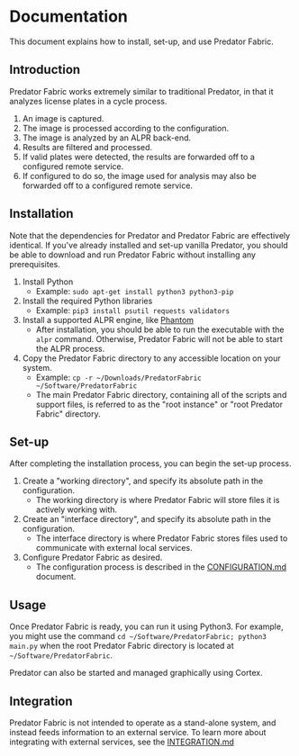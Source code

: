 # Documentation

This document explains how to install, set-up, and use Predator Fabric.


## Introduction

Predator Fabric works extremely similar to traditional Predator, in that it analyzes license plates in a cycle process.

1. An image is captured.
2. The image is processed according to the configuration.
3. The image is analyzed by an ALPR back-end.
4. Results are filtered and processed.
5. If valid plates were detected, the results are forwarded off to a configured remote service.
6. If configured to do so, the image used for analysis may also be forwarded off to a configured remote service.


## Installation

Note that the dependencies for Predator and Predator Fabric are effectively identical. If you've already installed and set-up vanilla Predator, you should be able to download and run Predator Fabric without installing any prerequisites.

1. Install Python
    - Example: `sudo apt-get install python3 python3-pip`
2. Install the required Python libraries
    - Example: `pip3 install psutil requests validators`
3. Install a supported ALPR engine, like [Phantom](https://v0lttech.com/phantom.php)
    - After installation, you should be able to run the executable with the `alpr` command. Otherwise, Predator Fabric will not be able to start the ALPR process.
4. Copy the Predator Fabric directory to any accessible location on your system.
    - Example: `cp -r ~/Downloads/PredatorFabric ~/Software/PredatorFabric`
    - The main Predator Fabric directory, containing all of the scripts and support files, is referred to as the "root instance" or "root Predator Fabric" directory.


## Set-up

After completing the installation process, you can begin the set-up process.

1. Create a "working directory", and specify its absolute path in the configuration.
    - The working directory is where Predator Fabric will store files it is actively working with.
2. Create an "interface directory", and specify its absolute path in the configuration.
    - The interface directory is where Predator Fabric stores files used to communicate with external local services.
3. Configure Predator Fabric as desired.
    - The configuration process is described in the [CONFIGURATION.md](CONFIGURATION.md) document.


## Usage

Once Predator Fabric is ready, you can run it using Python3. For example, you might use the command `cd ~/Software/PredatorFabric; python3 main.py` when the root Predator Fabric directory is located at `~/Software/PredatorFabric`.

Predator can also be started and managed graphically using Cortex.


## Integration

Predator Fabric is not intended to operate as a stand-alone system, and instead feeds information to an external service. To learn more about integrating with external services, see the [INTEGRATION.md](INTEGRATION.md)
